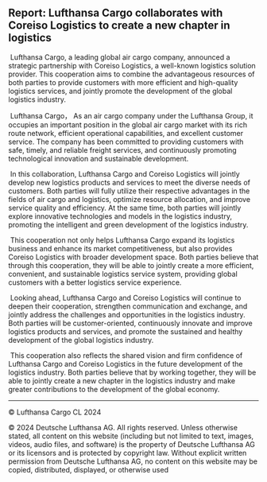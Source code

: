 ## Report: Lufthansa Cargo collaborates with Coreiso Logistics to create a new chapter in logistics

​	Lufthansa Cargo, a leading global air cargo company, announced a strategic partnership with Coreiso Logistics, a well-known logistics solution provider. This cooperation aims to combine the advantageous resources of both parties to provide customers with more efficient and high-quality logistics services, and jointly promote the development of the global logistics industry.

​	Lufthansa Cargo， As an air cargo company under the Lufthansa Group, it occupies an important position in the global air cargo market with its rich route network, efficient operational capabilities, and excellent customer service. The company has been committed to providing customers with safe, timely, and reliable freight services, and continuously promoting technological innovation and sustainable development.

​	In this collaboration, Lufthansa Cargo and Coreiso Logistics will jointly develop new logistics products and services to meet the diverse needs of customers. Both parties will fully utilize their respective advantages in the fields of air cargo and logistics, optimize resource allocation, and improve service quality and efficiency. At the same time, both parties will jointly explore innovative technologies and models in the logistics industry, promoting the intelligent and green development of the logistics industry.

​	This cooperation not only helps Lufthansa Cargo expand its logistics business and enhance its market competitiveness, but also provides Coreiso Logistics with broader development space. Both parties believe that through this cooperation, they will be able to jointly create a more efficient, convenient, and sustainable logistics service system, providing global customers with a better logistics service experience.

​	Looking ahead, Lufthansa Cargo and Coreiso Logistics will continue to deepen their cooperation, strengthen communication and exchange, and jointly address the challenges and opportunities in the logistics industry. Both parties will be customer-oriented, continuously innovate and improve logistics products and services, and promote the sustained and healthy development of the global logistics industry.

​	This cooperation also reflects the shared vision and firm confidence of Lufthansa Cargo and Coreiso Logistics in the future development of the logistics industry. Both parties believe that by working together, they will be able to jointly create a new chapter in the logistics industry and make greater contributions to the development of the global economy.



---

&COPY; Lufthansa Cargo CL 2024

© 2024 Deutsche Lufthansa AG. All rights reserved. Unless otherwise stated, all content on this website (including but not limited to text, images, videos, audio files, and software) is the property of Deutsche Lufthansa AG or its licensors and is protected by copyright law. Without explicit written permission from Deutsche Lufthansa AG, no content on this website may be copied, distributed, displayed, or otherwise used